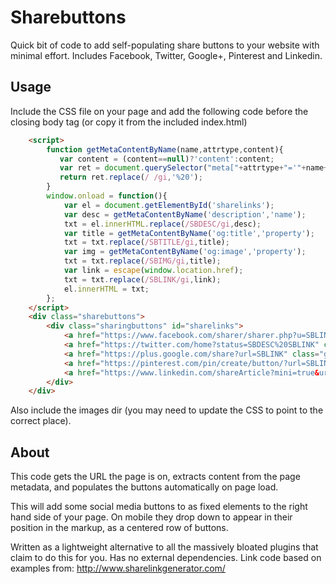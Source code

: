 Sharebuttons
============

Quick bit of code to add self-populating share buttons to your website with minimal effort. Includes Facebook, Twitter, Google+, Pinterest and Linkedin.

Usage
-----

Include the CSS file on your page and add the following code before the closing body tag (or copy it from the included index.html)

```html
	<script>
		function getMetaContentByName(name,attrtype,content){
		   var content = (content==null)?'content':content;
		   var ret = document.querySelector("meta["+attrtype+"='"+name+"']").getAttribute(content);
		   return ret.replace(/ /gi,'%20');
		}
		window.onload = function(){
            var el = document.getElementById('sharelinks');
            var desc = getMetaContentByName('description','name');
            txt = el.innerHTML.replace(/SBDESC/gi,desc);
            var title = getMetaContentByName('og:title','property');
			txt = txt.replace(/SBTITLE/gi,title);
			var img = getMetaContentByName('og:image','property');
			txt = txt.replace(/SBIMG/gi,title);
            var link = escape(window.location.href);
            txt = txt.replace(/SBLINK/gi,link);
            el.innerHTML = txt;
		};
	</script>
	<div class="sharebuttons">
		<div class="sharingbuttons" id="sharelinks">
			<a href="https://www.facebook.com/sharer/sharer.php?u=SBLINK" class="fb" target="_blank">Share on Facebook</a>
			<a href="https://twitter.com/home?status=SBDESC%20SBLINK" class="tw" target="_blank">Share on Twitter</a>
			<a href="https://plus.google.com/share?url=SBLINK" class="gp" target="_blank">Share on Google+</a>
			<a href="https://pinterest.com/pin/create/button/?url=SBLINK&media=SBIMG&description=SBDESC" class="pin" target="_blank">Pin on Pinterest</a>
			<a href="https://www.linkedin.com/shareArticle?mini=true&url=SBLINK&title=SBTITLE&summary=SBDESC&source=" class="li" target="_blank">Share on LinkedIn</a>
		</div>
	</div>
```

Also include the images dir (you may need to update the CSS to point to the correct place).

About
-----

This code gets the URL the page is on, extracts content from the page metadata, and populates the buttons automatically on page load.

This will add some social media buttons to as fixed elements to the right hand side of your page. On mobile they drop down to appear in their position in the markup, as a centered row of buttons.

Written as a lightweight alternative to all the massively bloated plugins that claim to do this for you. Has no external dependencies. Link code based on examples from: http://www.sharelinkgenerator.com/


